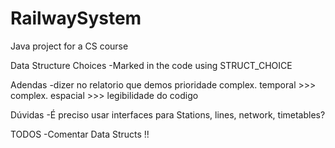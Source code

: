 # RailwaySystem
Java project for a CS course

Data Structure Choices
-Marked in the code using STRUCT_CHOICE

Adendas
-dizer no relatorio que demos prioridade complex. temporal >>> complex. espacial >>> legibilidade do codigo

Dúvidas
-É preciso usar interfaces para Stations, lines, network, timetables?

TODOS
-Comentar Data Structs !!